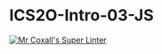 # ICS2O-Intro-03-JS

[![Mr Coxall's Super Linter](https://github.com/ics20-1-2022/ICS2O-Intro-03-JS/workflows/Mr%20Coxall's%20Super%20Linter/badge.svg)](https://github.com/ics20-1-2022/ICS2O-Intro-03-JS/actions/)

